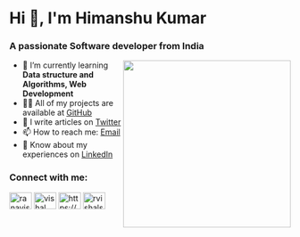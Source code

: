 # Hi 👋, I'm Himanshu Kumar
### A passionate Software developer from India

<img src="https://t4.ftcdn.net/jpg/05/90/45/35/360_F_590453560_ugMuPncnGYB6XnJqmC8xiPQx4eg3jmMD.jpg" align="right" width="300">

- 🌱 I’m currently learning **Data structure and Algorithms, Web Development**
- 👨‍💻 All of my projects are available at [GitHub](https://github.com/him-anshu953)
- 📝 I write articles on [Twitter](https://x.com/itsHim_anshu)
- 📫 How to reach me: [Email](mailto:himanshuy953@gmail.com)
- 📄 Know about my experiences on [LinkedIn](www.linkedin.com/in/him-anshu953)


<h3 align="left">Connect with me:</h3>
<p align="left">
<a href="https://x.com/itsHim_anshu" target="blank"><img align="center" src="https://raw.githubusercontent.com/rahuldkjain/github-profile-readme-generator/master/src/images/icons/Social/twitter.svg" alt="ranavishal0002" height="30" width="40" /></a>
<a href="www.linkedin.com/in/him-anshu953" target="blank"><img align="center" src="https://raw.githubusercontent.com/rahuldkjain/github-profile-readme-generator/master/src/images/icons/Social/linked-in-alt.svg" alt="vishal singh rana" height="30" width="40" /></a>
<a href="https://www.instagram.com/him_anshu_kumar/" target="blank"><img align="center" src="https://raw.githubusercontent.com/rahuldkjain/github-profile-readme-generator/master/src/images/icons/Social/instagram.svg" alt="https://www.instagram.com/rana_vishal0002/" height="30" width="40" /></a>
<a href="https://leetcode.com/u/himanshuy953/" target="blank"><img align="center" src="https://raw.githubusercontent.com/rahuldkjain/github-profile-readme-generator/master/src/images/icons/Social/leet-code.svg" alt="rvishalsingh0002" height="30" width="40" /></a>

